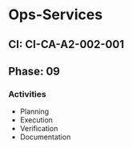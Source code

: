 # Ops-Services

## CI: CI-CA-A2-002-001
## Phase: 09

### Activities
- Planning
- Execution
- Verification
- Documentation

